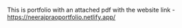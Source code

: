 This is portfolio with an attached pdf with the website link - https://neerajpraoportfolio.netlify.app/
